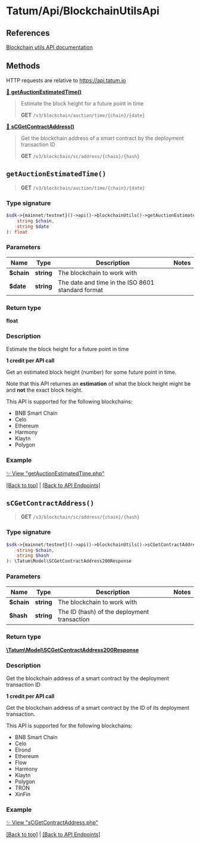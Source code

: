 # Tatum/Api/BlockchainUtilsApi

## References

[Blockchain utils API documentation](https://apidoc.tatum.io/tag/Blockchain-utils/)

## Methods

HTTP requests are relative to https://api.tatum.io

[🔹 **getAuctionEstimatedTime()**](#getauctionestimatedtime) 

> Estimate the block height for a future point in time
> 
> **GET** `/v3/blockchain/auction/time/{chain}/{date}`

[🔹 **sCGetContractAddress()**](#scgetcontractaddress) 

> Get the blockchain address of a smart contract by the deployment transaction ID
> 
> **GET** `/v3/blockchain/sc/address/{chain}/{hash}`



## `getAuctionEstimatedTime()`

> **GET** `/v3/blockchain/auction/time/{chain}/{date}`

### Type signature

```php
$sdk->{mainnet/testnet}()->api()->blockchainUtils()->getAuctionEstimatedTime(
    string $chain,
    string $date
): float
```

### Parameters

Name | Type | Description  | Notes
------------- | ------------- | ------------- | -------------
 **$chain** | **string**  | The blockchain to work with |
 **$date** | **string**  | The date and time in the ISO 8601 standard format |

### Return type

**float**

### Description

Estimate the block height for a future point in time

<p><b>1 credit per API call</b></p> <p>Get an estimated block height (number) for some future point in time.</p> <p>Note that this API returnes an <b>estimation</b> of what the block height might be and <b>not</b> the exact block height.</p> <p>This API is supported for the following blockchains:</p> <ul> <li>BNB Smart Chain</li> <li>Celo</li> <li>Ethereum</li> <li>Harmony</li> <li>Klaytn</li> <li>Polygon</li> </ul>

### Example

[✨ View "getAuctionEstimatedTime.php"](https://github.com/tatumio/tatum-php/blob/master/examples/Api/BlockchainUtilsApi/getAuctionEstimatedTime.php)

[[Back to top]](#) | [[Back to API Endpoints]](../index.md#api-endpoints)

## `sCGetContractAddress()`

> **GET** `/v3/blockchain/sc/address/{chain}/{hash}`

### Type signature

```php
$sdk->{mainnet/testnet}()->api()->blockchainUtils()->sCGetContractAddress(
    string $chain,
    string $hash
): \Tatum\Model\SCGetContractAddress200Response
```

### Parameters

Name | Type | Description  | Notes
------------- | ------------- | ------------- | -------------
 **$chain** | **string**  | The blockchain to work with |
 **$hash** | **string**  | The ID (hash) of the deployment transaction |

### Return type

[**\Tatum\Model\SCGetContractAddress200Response**](../Model/SCGetContractAddress200Response.md)

### Description

Get the blockchain address of a smart contract by the deployment transaction ID

<p><b>1 credit per API call</b></p> <p>Get the blockchain address of a smart contract by the ID of its deployment transaction.</p> <p>This API is supported for the following blockchains:</p> <ul> <li>BNB Smart Chain</li> <li>Celo</li> <li>Elrond</li> <li>Ethereum</li> <li>Flow</li> <li>Harmony</li> <li>Klaytn</li> <li>Polygon</li> <li>TRON</li> <li>XinFin</li> </ul>

### Example

[✨ View "sCGetContractAddress.php"](https://github.com/tatumio/tatum-php/blob/master/examples/Api/BlockchainUtilsApi/sCGetContractAddress.php)

[[Back to top]](#) | [[Back to API Endpoints]](../index.md#api-endpoints)
